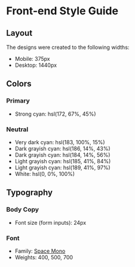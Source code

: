 # Front-end Style Guide

## Layout

The designs were created to the following widths:

-   Mobile: 375px
-   Desktop: 1440px

## Colors

### Primary

-   Strong cyan: hsl(172, 67%, 45%)

### Neutral

-   Very dark cyan: hsl(183, 100%, 15%)
-   Dark grayish cyan: hsl(186, 14%, 43%)
-   Dark grayish cyan: hsl(184, 14%, 56%)
-   Light grayish cyan: hsl(185, 41%, 84%)
-   Light grayish cyan: hsl(189, 41%, 97%)
-   White: hsl(0, 0%, 100%)

## Typography

### Body Copy

-   Font size (form inputs): 24px

### Font

-   Family: [Space Mono](https://fonts.google.com/specimen/Space+Mono)
-   Weights: 400, 500, 700
